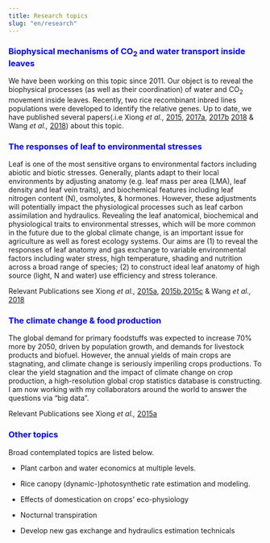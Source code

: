 ```yaml
---
title: Research topics
slug: "en/research"
---
```


  

### <span style = "color:blue"> Biophysical mechanisms of CO<sub>2</sub> and water transport inside leaves </span>

We have been working on this topic since 2011. Our object is to reveal the biophysical processes (as well as their coordination) of water and CO<sub>2</sub> movement inside leaves. Recently, two rice recombinant inbred lines populations were developed to identify the relative genes. Up to date, we have published several papers(.i.e Xiong _et al.,_ [2015](https://doi.org/10.1093/jxb/eru434), [2017a](https://doi.org/10.1111/nph.14186), [2017b](https://doi.org/10.1038/s41598-017-06460-0) [2018](https://doi.org/10.1111/pce.13111) & Wang _et al.,_ [2018](https://doi.org/10.1093/jxb/ery188)) about this topic. 



### <span style = "color:blue"> The responses of leaf to environmental stresses </span>

Leaf is one of the most sensitive organs to environmental factors including abiotic and biotic stresses. Generally, plants adapt to their local environments by adjusting anatomy (e.g. leaf mass per area (LMA), leaf density and leaf vein traits), and biochemical features including leaf nitrogen content (N), osmolytes, & hormones. However, these adjustments will potentially impact the physiological processes such as leaf carbon assimilation and hydraulics. Revealing the leaf anatomical, biochemical and physiological traits to environmental stresses, which will be more common in the future due to the global climate change, is an important issue for agriculture as well as forest ecology systems. Our aims are (1) to reveal the responses of leaf anatomy and gas exchange to variable environmental factors including water stress, high temperature, shading and nutrition across a broad range of species; (2) to construct ideal leaf anatomy of high source (light, N and water) use efficiency and stress tolerance. 

Relevant Publications see Xiong _et al.,_ [2015a](https://doi.org/10.1111/pce.12558), [2015b](https://doi.org/10.1038/srep13389),[2015c](http://doi.org/10.1071/FP14166) & Wang _et al.,_ [2018](http://doi.org/10.1111/ppl.12653)




### <span style = "color:blue"> The climate change & food production </span>

The global demand for primary foodstuffs was expected to increase 70% more by 2050, driven by population growth, and demands for livestock products and biofuel. However, the annual yields of main crops are stagnating, and climate change is seriously imperiling crops productions. To clear the yield stagnation and the impact of climate change on crop production, a high-resolution global crop statistics database is constructing. I am now working with my collaborators around the world to answer the questions via “big data”.

Relevant Publications see Xiong _et al.,_ [2015a](https://doi.org/10.1016/j.envexpbot.2017.06.007)


### <span style = "color:blue"> Other topics </span>

Broad contemplated topics are listed below. 

- Plant carbon and water economics at multiple levels.

- Rice canopy (dynamic-)photosynthetic rate estimation and modeling.

- Effects of domestication on crops' eco-physiology

- Nocturnal transpiration 

- Develop new gas exchange and hydraulics estimation technicals



</br>
</br>
